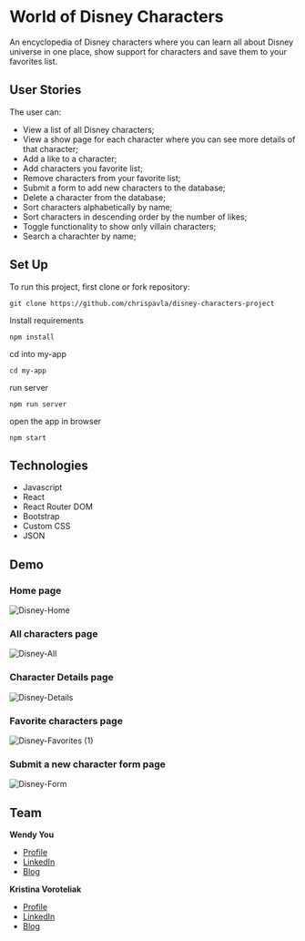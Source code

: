 # World of Disney Characters
An encyclopedia of Disney characters where you can learn all about Disney universe in one place, show support for characters and save them to your favorites list.  
 
## User Stories

The user can:

- View a list of all Disney characters;
- View a show page for each character where you can see more details of that character;
- Add a like to a character;
- Add characters you favorite list;
- Remove characters from your favorite list;
- Submit a form to add new characters to the database;
- Delete a character from the database;
- Sort characters alphabetically by name;
- Sort characters in descending order by the number of likes;
- Toggle functionality to show only villain characters;
- Search a charachter by name;

## Set Up

To run this project, first clone or fork repository:

```
git clone https://github.com/chrispavla/disney-characters-project
```

Install requirements

```
npm install
```

cd into my-app

```
cd my-app
```

run server 

```
npm run server
```

open the app in browser

```
npm start
```

## Technologies

- Javascript
- React
- React Router DOM
- Bootstrap
- Custom CSS
- JSON

## Demo

### Home page
![Disney-Home](https://user-images.githubusercontent.com/105557320/200914032-af20c794-053a-4996-9099-e6f5b382bc4d.png)

### All characters page

![Disney-All](https://user-images.githubusercontent.com/105557320/200914071-ba411672-d890-4d35-8e76-a85a04d2ecfd.png)

### Character Details page
![Disney-Details](https://user-images.githubusercontent.com/105557320/200914110-578b1101-8d13-4075-af77-4a1be5ff377a.png)

### Favorite characters page 
![Disney-Favorites (1)](https://user-images.githubusercontent.com/105557320/200914157-e46e1503-7bd0-46e8-ad4a-c29456b20129.png)

### Submit a new character form page
![Disney-Form](https://user-images.githubusercontent.com/105557320/200914204-3993750b-9ce8-43f3-ba83-bf59683fc412.png)


## Team
**Wendy You**

- [Profile](https://github.com/wyou130)
- [LinkedIn](https://www.linkedin.com/in/wendy-you/)
- [Blog](https://medium.com/@wyou130)

**Kristina Voroteliak**

- [Profile](https://github.com/chrispavla)
- [LinkedIn](https://www.linkedin.com/in/kristina-voroteliak/)
- [Blog](https://dev.to/chrispavla)
